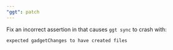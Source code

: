 ```yaml
---
"ggt": patch
---
```


Fix an incorrect assertion in that causes `ggt sync` to crash with:

```
expected gadgetChanges to have created files
```
